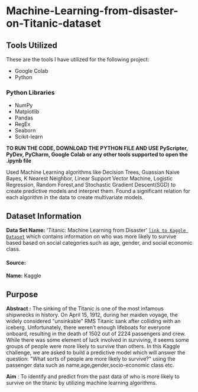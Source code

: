 # Machine-Learning-from-disaster-on-Titanic-dataset

## Tools Utilized
These are the tools I have utilized for the following project:
* Google Colab
* Python
### Python Libraries 
* NumPy
* Matplotlib
* Pandas
* RegEx
* Seaborn
* Scikit-learn

**TO RUN THE CODE, DOWNLOAD THE PYTHON FILE AND USE PyScripter, PyDev, PyCharm, Google Colab or any other tools supported to open the .ipynb file**
 
Used Machine Learning algorithms like Decision Trees, Guassian Naive Bayes, K Nearest Neighbor, Linear Support Vector Machine, Logistic Regression, Random Forest,and Stochastic Gradient Descent(SGD) to create predictive models and interpret them. Found a significant relation for each algorithm in the data to create multivariate models.

## Dataset Information

**Data Set Name:** 'Titanic: Machine Learning from Disaster'    [`link to Kaggle Dataset`](https://github.com/priyankabandekar31/Machine-Learning-from-disaster-on-Titanic-dataset/blob/main/Titanic_Machine_Learning_from_Disaster.ipynb) which contains information on who was more likely to survive based based on social categories such as age, gender, and social economic class. 

#### **Source:**            
**Name:** Kaggle 


## Purpose

**Abstract :** The sinking of the Titanic is one of the most infamous shipwrecks in history.  On April 15, 1912, during her maiden voyage, the widely considered “unsinkable” RMS Titanic sank after colliding with an iceberg. Unfortunately, there weren’t enough lifeboats for everyone onboard, resulting in the death of 1502 out of 2224 passengers and crew.  While there was some element of luck involved in surviving, it seems some groups of people were more likely to survive than others.  In this Kaggle challenge, we are asked to build a predictive model which will answer the question: "What sorts of people are more likely to survive?" using the passenger data such as name,age,gender,socio-economic class etc.


**Aim** : To identify and predict from the past data of who is more likely to survive on the titanic by utilizing machine learning algorithms.
